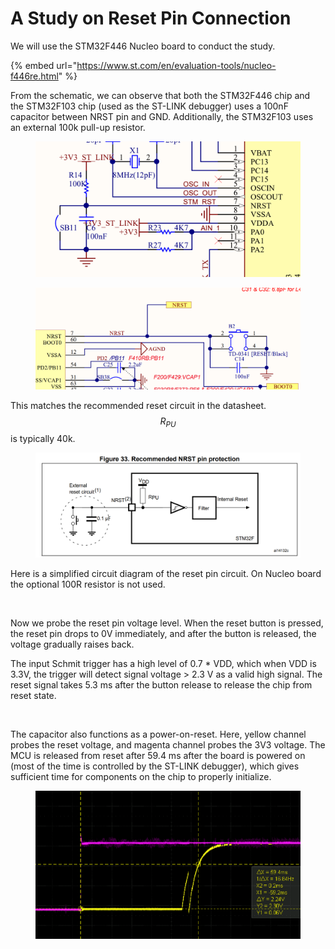 # A Study on Reset Pin Connection

We will use the STM32F446 Nucleo board to conduct the study.

{% embed url="https://www.st.com/en/evaluation-tools/nucleo-f446re.html" %}





From the schematic, we can observe that both the STM32F446 chip and the STM32F103 chip (used as the ST-LINK debugger) uses a 100nF capacitor between NRST pin and GND. Additionally, the STM32F103 uses an external 100k pull-up resistor.

<figure><img src="../.gitbook/assets/image (1) (1).png" alt=""><figcaption></figcaption></figure>

<figure><img src="../.gitbook/assets/image (2) (1).png" alt=""><figcaption></figcaption></figure>

This matches the recommended reset circuit in the datasheet. $$R_{PU}$$ is typically 40k.

<figure><img src="../.gitbook/assets/image (3) (1).png" alt=""><figcaption></figcaption></figure>



Here is a simplified circuit diagram of the reset pin circuit. On Nucleo board the optional 100R resistor is not used.

<figure><img src="https://lh7-us.googleusercontent.com/vjJWvKQsrNxyiIXFzl7YSI9SU6m-h_1wyQaOOwzqinBQkB-XudRS4xO-N7zFEiSBDtlZ8vfUKdK_k_85oc7pa_RrNwY9gwofAmsQGp2zTK-E0QuGMKS2XpVfykZSQiYvYBzfVVrugD55q7eT8of7GsZ_Sw=s2048" alt=""><figcaption></figcaption></figure>





Now we probe the reset pin voltage level. When the reset button is pressed, the reset pin drops to 0V immediately, and after the button is released, the voltage gradually raises back.

The input Schmit trigger has a high level of 0.7 \* VDD, which when VDD is 3.3V, the trigger will detect signal voltage > 2.3 V as a valid high signal. The reset signal takes 5.3 ms after the button release to release the chip from reset state.

<figure><img src="https://lh7-us.googleusercontent.com/fryiTRJptSJVPIY2nmpI6_H1h6WfQ1kwaZMhPZM4ipUNdjG4LRLkN6ThFT-VTJdd0l1OusSPCFU9iLFnIdonlgq5rkhLrg77G2iHoK21XX-2Zh45x0GxYydnGK-wjhuGRTO2DZY2qXC3IgC1ZlgxzYuC1w=s2048" alt=""><figcaption></figcaption></figure>



The capacitor also functions as a power-on-reset. Here, yellow channel probes the reset voltage, and magenta channel probes the 3V3 voltage. The MCU is released from reset after 59.4 ms after the board is powered on (most of the time is controlled by the ST-LINK debugger), which gives sufficient time for components on the chip to properly initialize.

<figure><img src="../.gitbook/assets/image (5).png" alt=""><figcaption></figcaption></figure>



